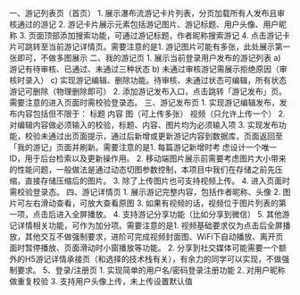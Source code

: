 一、游记列表页（首页） 1.  展示瀑布流游记卡片列表，分页加载所有人发布且审核通过的游记 2.  游记卡片展示元素包括游记图片、游记标题、用户头像、用户昵称 3.  页面顶部添加搜索功能，可通过游记标题，作者昵称搜索游记 4.  点击游记卡片可跳转至当前游记详情页。需要注意的是1.  游记图片可能有多张，此处展示第一张即可，不做多图展示
二、我的游记页 1.  展示当前登录用户发布的游记列表 a)  游记有待审核、已通过、未通过三种状态 b)  未通过审核游记需展示拒绝原因（审核时录入） c)  实现游记编辑、删除功能。待审核、未通过状态可编辑，所有状态游记可删除（物理删除即可） 2.  添加游记发布入口，点击跳转「游记发布」页。需要注意的进入页面时需校验登录态。
三、游记发布页 1.  实现游记编辑发布，发布内容包括但不限于：   标题   内容   图（可上传多张）   视频（只允许上传一个） 2.  对编辑内容做必须输入的校验，标题、内容、图片均为必须输入项 3.  实现发布功能，校验未通过出页面提示，通过后新增或更新游记内容到数据库，页面返回至「我的游记」页面并刷新。需要注意的是1.  每篇游记新增时考
虑设计一个唯一ID，用于后台检索以及更新操作用。 2.  移动端图片展示前需要考虑图片大小带来的性能问题，一般做法是通过动态切图参数控制，本项目中我们在存储之前先压缩，直接存储压缩后的图片。 3.  除了上传图片也可支持视频上传。 4.  进入页面时需校验登录态。
四、游记详情页 1.  展示游记完整内容，包括作者昵称、头像 2.  图片可左右滑动查看，可放大查看原图 3.  如果有视频的话，视频位于图片列表的第一项，点击后进入全屏播放。 4.  支持游记分享功能（比如分享到微信） 5.  其他游记详情相关功能，可作为加分项。需要注意的是1.  视频基础要求仅为点击后全屏播放，其他交互不做强制要求，进阶可完成视频封面图、WiFi下自动播放、离开页面时暂停播放、页面滑动时小窗播放等功能。 2.  分享到社交媒体可能需要一个额外的H5游记详情承接页（和选择的技术栈有关），有余力的同学可以实现，不做强制要求。
5、登录/注册页 1.  实现简单的用户名/密码登录注册功能 2.  对用户昵称做重复校验 3.  支持用户头像上传，未上传设置默认值
